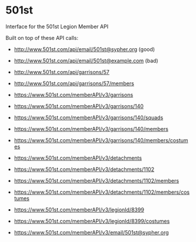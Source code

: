 # 501st
Interface for the 501st Legion Member API

Built on top of these API calls:

* http://www.501st.com/api/email/501st@sypher.org (good)
* http://www.501st.com/api/email/501st@example.com (bad)
* http://www.501st.com/api/garrisons/57
* http://www.501st.com/api/garrisons/57/members

* https://www.501st.com/memberAPI/v3/garrisons
* https://www.501st.com/memberAPI/v3/garrisons/140
* https://www.501st.com/memberAPI/v3/garrisons/140/squads
* https://www.501st.com/memberAPI/v3/garrisons/140/members
* https://www.501st.com/memberAPI/v3/garrisons/140/members/costumes

* https://www.501st.com/memberAPI/v3/detachments
* https://www.501st.com/memberAPI/v3/detachments/1102
* https://www.501st.com/memberAPI/v3/detachments/1102/members
* https://www.501st.com/memberAPI/v3/detachments/1102/members/costumes

* https://www.501st.com/memberAPI/v3/legionId/8399
* https://www.501st.com/memberAPI/v3/legionId/8399/costumes
* https://www.501st.com/memberAPI/v3/email/501st@sypher.org
